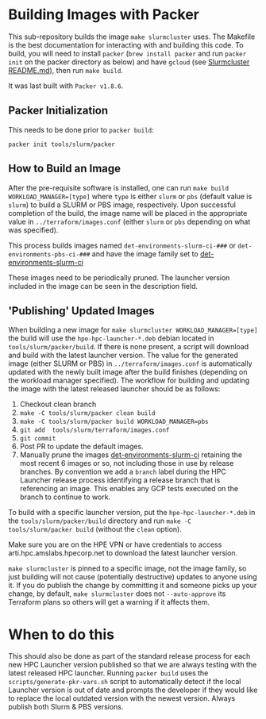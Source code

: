 # Building Images with Packer

This sub-repository builds the image `make slurmcluster` uses. The Makefile is the best
documentation for interacting with and building this code. To build, you will need to install
`packer`  (`brew install packer` and run `packer init` on the packer directory as below) 
and have `gcloud` (see [Slurmcluster README.md](../README.md)), then run `make build`. 

It was last built with `Packer v1.8.6`.

## Packer Initialization

This needs to be done prior to `packer build`:

`packer init tools/slurm/packer`

## How to Build an Image

After the pre-requisite software is installed, one can run `make build WORKLOAD_MANAGER=[type]` where `type` is either `slurm` or `pbs` (default value is `slurm`) to build a SLURM or PBS image, respectively. Upon successful completion of the build, the image name will be placed in the appropriate value in `../terraform/images.conf` (either `slurm` or `pbs` depending on what was specified).

This process builds images named `det-environments-slurm-ci-###` or `det-environments-pbs-ci-###` and have the image family set to
[det-environments-slurm-ci](https://console.cloud.google.com/compute/images?tab=images&authuser=0&project=determined-ai&pageState=(%22images%22:(%22p%22:0,%22r%22:200,%22f%22:%22%255B%257B_22k_22_3A_22Family_22_2C_22t_22_3A10_2C_22v_22_3A_22_5C_22det-environments-slurm-ci_5C_22_22_2C_22i_22_3A_22family_22%257D%255D%22,%22s%22:%5B(%22i%22:%22creationTimestamp%22,%22s%22:%221%22),(%22i%22:%22type%22,%22s%22:%220%22),(%22i%22:%22name%22,%22s%22:%220%22)%5D)))

These images need to be periodically pruned.   The launcher version included in the image can be seen in the description field.


## 'Publishing' Updated Images

When building a new image for `make slurmcluster WORKLOAD_MANAGER=[type]` the build will use the `hpe-hpc-launcher-*.deb` debian located in `tools/slurm/packer/build`. If there is none present, a script will download and build with the latest launcher version. The value for the generated image (either SLURM or PBS) in `../terraform/images.conf` is automatically updated with the newly built image after the build finishes (depending on the workload manager specified). The workflow for building and updating the image with the latest released launcher should be as follows:

1. Checkout clean branch
2. `make -C tools/slurm/packer clean build`  
3. `make -C tools/slurm/packer build WORKLOAD_MANAGER=pbs`
4. `git add  tools/slurm/terraform/images.conf`
5. `git commit`
6. Post PR to update the default images.
7. Manually prune the images [det-environments-slurm-ci](https://console.cloud.google.com/compute/images?tab=images&authuser=0&project=determined-ai&pageState=(%22images%22:(%22p%22:0,%22r%22:200,%22f%22:%22%255B%257B_22k_22_3A_22Family_22_2C_22t_22_3A10_2C_22v_22_3A_22_5C_22det-environments-slurm-ci_5C_22_22_2C_22i_22_3A_22family_22%257D%255D%22,%22s%22:%5B(%22i%22:%22creationTimestamp%22,%22s%22:%221%22),(%22i%22:%22type%22,%22s%22:%220%22),(%22i%22:%22name%22,%22s%22:%220%22)%5D))) retaining the most recent 6 images or so, not including those in use by release branches.   By convention we add a `branch` label during the HPC Launcher release process identifying a release branch that is referencing an image.   This enables any GCP tests executed on the branch to continue to work.

To build with a specific launcher version, put the `hpe-hpc-launcher-*.deb` in the `tools/slurm/packer/build` directory and run `make -C tools/slurm/packer build` (without the `clean` option).

Make sure you are on the HPE VPN or have credentials to access arti.hpc.amslabs.hpecorp.net to download the latest launcher version.

`make slurmcluster` is pinned to a specific image, not the image family, so just building will
not cause (potentially destructive) updates to anyone using it. If you do publish the change
by committing it and someone picks up your change, by default, `make slurmcluster` does not
`--auto-approve` its Terraform plans so others will get a warning if it affects them.

# When to do this

This should also be done as part of the standard release process for each new HPC Launcher version published so that we are always testing with the latest released HPC launcher. Running `packer build` uses the `scripts/generate-pkr-vars.sh` script to automatically detect if the local Launcher version is out of date and prompts the developer if they would like to replace the local outdated version with the newest version.   Always publish both Slurm & PBS versions.
